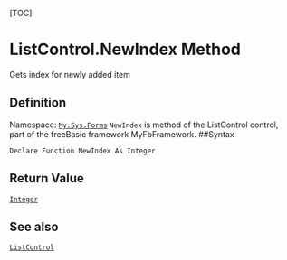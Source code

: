 [TOC]
# ListControl.NewIndex Method
Gets index for newly added item
## Definition
Namespace: [`My.Sys.Forms`](My.Sys.Forms.md)
`NewIndex` is method of the ListControl control, part of the freeBasic framework MyFbFramework.
##Syntax
```freeBasic
Declare Function NewIndex As Integer
```


## Return Value
[`Integer`]("https://www.freebasic.net/wiki/KeyPgInteger")
## See also
[`ListControl`](ListControl.md)
